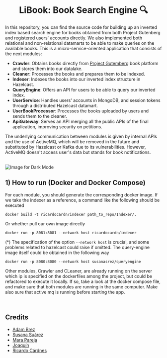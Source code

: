 <h1 align="center">LiBook: Book Search Engine 🔍</h1>

In this repository, you can find the source code for building up an inverted index based search engine for books obtained from both Project Gutenberg and registered users' accounts directly. We also implemented both relational and non-relational datamarts to be able to make queries on the available books. This is a micro-service-oriented application that consists of the next modules:
- <b>Crawler</b>: Obtains books directly from [Project Gutemberg](https://www.gutenberg.org/) book platform and stores them into our datalake.
- <b>Cleaner</b>: Processes the books and prepares them to be indexed.
- <b>Indexer</b>: Indexes the books into our inverted index structure in Hazelcast.
- <b>QueryEngine</b>: Offers an API for users to be able to query our inverted index.
- <b>UserService</b>: Handles users' accounts in MongoDB, and session tokens through a distributed Hazelcast datamart.
- <b>UserBookProcessor</b>: Processes the books uploaded by users and sends them to the cleaner.
- <b>ApiGateway</b>: Serves an API merging all the public APIs of the final application, improving security on petitions.

The underlying communication between modules is given by internal APIs and the use of ActiveMQ, which will be removed in the future and substituted by Hazelcast or Kafka due to its vulnerabilities. However, ActiveMQ doesn't access user's data but stands for book notifications.

<br>

<img src="https://github.com/ricardocardn/LiBook/blob/master/resources/arq_3.png" alt="Image for Dark Mode">

<br>
<h2>1) <b>How to run</b> (Docker and Docker Compose)</h2>

For each module, you should generate the corresponding docker image. If we take the indexer as a reference, a command like the following should be executed

```
docker build -t ricardocardn/indexer path_to_repo/Indexer/.
```

Or whether pull our own image directly

```
docker run -p 8081:8081 --network host ricardocardn/indexer
```

(*) The specification of the option ```--network host``` is crucial, and some problems related to hazelcast could raise if omitted. The query-engine image itself could be obtained in the following way

```
docker run -p 8080:8080 --network host susanasrez/queryengine
```

Other modules, Crawler and CLeaner, are already running on the server which ip is specified on the dockerfiles among the project, but could be refactored to execute it locally. If so, take a look at the docker compose file, and make sure that both modules are running in the same computer. Make also sure that active mq is running before starting the app.

<br>
<h2>Credits</h2>


- [Adam Brez](https://github.com/breznada/)
- [Susana Suárez](https://github.com/susanasrez)
- [Mara Pareja](https://github.com/marapareja17)
- [Joaquín](https://github.com/JoaquinIP)
- [Ricardo Cárdnes](https://github.com/ricardocardn)
